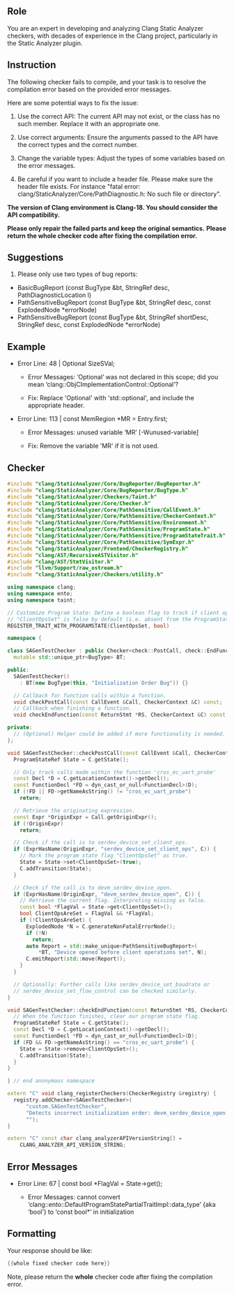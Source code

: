 ## Role

You are an expert in developing and analyzing Clang Static Analyzer checkers, with decades of experience in the Clang project, particularly in the Static Analyzer plugin.

## Instruction

The following checker fails to compile, and your task is to resolve the compilation error based on the provided error messages.

Here are some potential ways to fix the issue:

1. Use the correct API: The current API may not exist, or the class has no such member. Replace it with an appropriate one.

2. Use correct arguments: Ensure the arguments passed to the API have the correct types and the correct number.

3. Change the variable types: Adjust the types of some variables based on the error messages.

4. Be careful if you want to include a header file. Please make sure the header file exists. For instance "fatal error: clang/StaticAnalyzer/Core/PathDiagnostic.h: No such file or directory".

**The version of Clang environment is Clang-18. You should consider the API compatibility.**

**Please only repair the failed parts and keep the original semantics.**
**Please return the whole checker code after fixing the compilation error.**

## Suggestions

1. Please only use two types of bug reports:
  - BasicBugReport (const BugType &bt, StringRef desc, PathDiagnosticLocation l)
  - PathSensitiveBugReport (const BugType &bt, StringRef desc, const ExplodedNode *errorNode)
  - PathSensitiveBugReport (const BugType &bt, StringRef shortDesc, StringRef desc, const ExplodedNode *errorNode)

## Example

- Error Line: 48 |   Optional<DefinedOrUnknownSVal> SizeSVal; 

  - Error Messages: ‘Optional’ was not declared in this scope; did you mean ‘clang::ObjCImplementationControl::Optional’? 

  - Fix: Replace 'Optional<DefinedOrUnknownSVal>' with 'std::optional<DefinedOrUnknownSVal>', and include the appropriate header. 

- Error Line: 113 |     const MemRegion *MR = Entry.first;

    - Error Messages: unused variable ‘MR’ [-Wunused-variable]

    - Fix: Remove the variable 'MR' if it is not used.

## Checker

```cpp
#include "clang/StaticAnalyzer/Core/BugReporter/BugReporter.h"
#include "clang/StaticAnalyzer/Core/BugReporter/BugType.h"
#include "clang/StaticAnalyzer/Checkers/Taint.h"
#include "clang/StaticAnalyzer/Core/Checker.h"
#include "clang/StaticAnalyzer/Core/PathSensitive/CallEvent.h"
#include "clang/StaticAnalyzer/Core/PathSensitive/CheckerContext.h"
#include "clang/StaticAnalyzer/Core/PathSensitive/Environment.h"
#include "clang/StaticAnalyzer/Core/PathSensitive/ProgramState.h"
#include "clang/StaticAnalyzer/Core/PathSensitive/ProgramStateTrait.h"
#include "clang/StaticAnalyzer/Core/PathSensitive/SymExpr.h"
#include "clang/StaticAnalyzer/Frontend/CheckerRegistry.h"
#include "clang/AST/RecursiveASTVisitor.h"
#include "clang/AST/StmtVisitor.h"
#include "llvm/Support/raw_ostream.h"
#include "clang/StaticAnalyzer/Checkers/utility.h"

using namespace clang;
using namespace ento;
using namespace taint;

// Customize Program State: Define a boolean flag to track if client ops have been set.
// "ClientOpsSet" is false by default (i.e. absent from the ProgramState means false).
REGISTER_TRAIT_WITH_PROGRAMSTATE(ClientOpsSet, bool)

namespace {

class SAGenTestChecker : public Checker<check::PostCall, check::EndFunction> {
  mutable std::unique_ptr<BugType> BT;

public:
  SAGenTestChecker() 
    : BT(new BugType(this, "Initialization Order Bug")) {}

  // Callback for function calls within a function.
  void checkPostCall(const CallEvent &Call, CheckerContext &C) const;
  // Callback when finishing a function.
  void checkEndFunction(const ReturnStmt *RS, CheckerContext &C) const;

private:
  // (Optional) Helper could be added if more functionality is needed.
};

void SAGenTestChecker::checkPostCall(const CallEvent &Call, CheckerContext &C) const {
  ProgramStateRef State = C.getState();

  // Only track calls made within the function 'cros_ec_uart_probe'
  const Decl *D = C.getLocationContext()->getDecl();
  const FunctionDecl *FD = dyn_cast_or_null<FunctionDecl>(D);
  if (!FD || FD->getNameAsString() != "cros_ec_uart_probe")
    return;

  // Retrieve the originating expression.
  const Expr *OriginExpr = Call.getOriginExpr();
  if (!OriginExpr)
    return;

  // Check if the call is to serdev_device_set_client_ops.
  if (ExprHasName(OriginExpr, "serdev_device_set_client_ops", C)) {
    // Mark the program state flag "ClientOpsSet" as true.
    State = State->set<ClientOpsSet>(true);
    C.addTransition(State);
  }

  // Check if the call is to devm_serdev_device_open.
  if (ExprHasName(OriginExpr, "devm_serdev_device_open", C)) {
    // Retrieve the current flag. Interpreting missing as false.
    const bool *FlagVal = State->get<ClientOpsSet>();
    bool ClientOpsAreSet = FlagVal && *FlagVal;
    if (!ClientOpsAreSet) {
      ExplodedNode *N = C.generateNonFatalErrorNode();
      if (!N)
        return;
      auto Report = std::make_unique<PathSensitiveBugReport>(
          *BT, "Device opened before client operations set", N);
      C.emitReport(std::move(Report));
    }
  }

  // Optionally: Further calls like serdev_device_set_baudrate or 
  // serdev_device_set_flow_control can be checked similarly.
}

void SAGenTestChecker::checkEndFunction(const ReturnStmt *RS, CheckerContext &C) const {
  // When the function finishes, clear our program state flag.
  ProgramStateRef State = C.getState();
  const Decl *D = C.getLocationContext()->getDecl();
  const FunctionDecl *FD = dyn_cast_or_null<FunctionDecl>(D);
  if (FD && FD->getNameAsString() == "cros_ec_uart_probe") {
    State = State->remove<ClientOpsSet>();
    C.addTransition(State);
  }
}

} // end anonymous namespace

extern "C" void clang_registerCheckers(CheckerRegistry &registry) {
  registry.addChecker<SAGenTestChecker>(
      "custom.SAGenTestChecker", 
      "Detects incorrect initialization order: devm_serdev_device_open called before client ops are set",
      "");
}

extern "C" const char clang_analyzerAPIVersionString[] =
    CLANG_ANALYZER_API_VERSION_STRING;

```

## Error Messages 

- Error Line: 67 |     const bool *FlagVal = State->get<ClientOpsSet>();

	- Error Messages: cannot convert ‘clang::ento::DefaultProgramStatePartialTraitImpl<bool>::data_type’ {aka ‘bool’} to ‘const bool*’ in initialization



## Formatting 

Your response should be like: 

```cpp
{{whole fixed checker code here}}
```

Note, please return the **whole** checker code after fixing the compilation error.